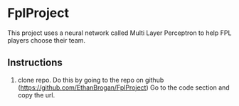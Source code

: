 # FplProject
This project uses a neural network called Multi Layer Perceptron to help FPL players choose their team.

## Instructions
1. clone repo. 
Do this by going to the repo on github (https://github.com/EthanBrogan/FplProject)
Go to the code section and copy the url.